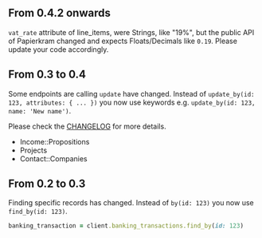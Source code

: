 ## From 0.4.2 onwards

`vat_rate` attribute of line_items, were Strings, like "19%", but the public API of Papierkram changed and expects Floats/Decimals like `0.19`. Please update your code accordingly.

## From 0.3 to 0.4

Some endpoints are calling `update` have changed. Instead of `update_by(id: 123, attributes: { ... })` you now use keywords e.g. `update_by(id: 123, name: 'New name')`.

Please check the [CHANGELOG](CHANGELOG.md) for more details.

- Income::Propositions
- Projects
- Contact::Companies

## From 0.2 to 0.3

Finding specific records has changed. Instead of `by(id: 123)` you now use `find_by(id: 123)`.

```ruby
banking_transaction = client.banking_transactions.find_by(id: 123)
```

